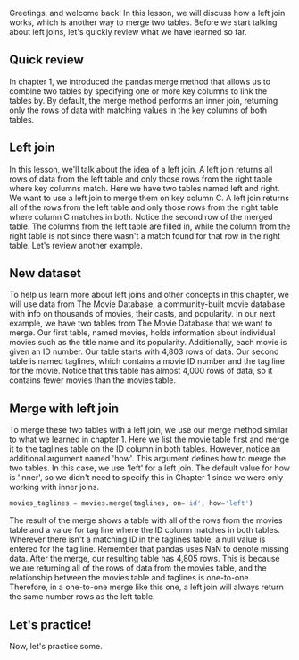 Greetings, and welcome back! In this lesson, we will discuss how a left join works, which is another way to merge two tables. Before we start talking about left joins, let's quickly review what we have learned so far.
## Quick review
In chapter 1, we introduced the pandas merge method that allows us to combine two tables by specifying one or more key columns to link the tables by. By default, the merge method performs an inner join, returning only the rows of data with matching values in the key columns of both tables.
## Left join
In this lesson, we'll talk about the idea of a left join. A left join returns all rows of data from the left table and only those rows from the right table where key columns match. Here we have two tables named left and right. We want to use a left join to merge them on key column C. A left join returns all of the rows from the left table and only those rows from the right table where column C matches in both. Notice the second row of the merged table. The columns from the left table are filled in, while the column from the right table is not since there wasn't a match found for that row in the right table. Let's review another example.
## New dataset
To help us learn more about left joins and other concepts in this chapter, we will use data from The Movie Database, a community-built movie database with info on thousands of movies, their casts, and popularity. In our next example, we have two tables from The Movie Database that we want to merge. Our first table, named movies, holds information about individual movies such as the title name and its popularity. Additionally, each movie is given an ID number. Our table starts with 4,803 rows of data. Our second table is named taglines, which contains a movie ID number and the tag line for the movie. Notice that this table has almost 4,000 rows of data, so it contains fewer movies than the movies table.
## Merge with left join
To merge these two tables with a left join, we use our merge method similar to what we learned in chapter 1. Here we list the movie table first and merge it to the taglines table on the ID column in both tables. However, notice an additional argument named 'how'. This argument defines how to merge the two tables. In this case, we use 'left' for a left join. The default value for how is 'inner', so we didn't need to specify this in Chapter 1 since we were only working with inner joins. 
```Python
movies_taglines = movies.merge(taglines, on='id', how='left')
```
The result of the merge shows a table with all of the rows from the movies table and a value for tag line where the ID column matches in both tables. Wherever there isn't a matching ID in the taglines table, a null value is entered for the tag line. Remember that pandas uses NaN to denote missing data. After the merge, our resulting table has 4,805 rows. This is because we are returning all of the rows of data from the movies table, and the relationship between the movies table and taglines is one-to-one. Therefore, in a one-to-one merge like this one, a left join will always return the same number rows as the left table.
## Let's practice!
Now, let's practice some.